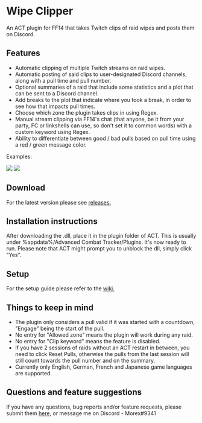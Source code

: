 # Wipe Clipper
An ACT plugin for FF14 that takes Twitch clips of raid wipes and posts them on Discord.

## Features
- Automatic clipping of multiple Twitch streams on raid wipes.
- Automatic posting of said clips to user-designated Discord channels, along with a pull time and pull number.
- Optional summaries of a raid that include some statistics and a plot that can be sent to a Discord channel.
- Add breaks to the plot that indicate where you took a break, in order to see how that impacts pull times.
- Choose which zone the plugin takes clips in using Regex.
- Manual stream clipping via FF14's chat (that anyone, be it from your party, FC or linkshells can use, so don't set it to common words) with a custom keyword using Regex.
- Ability to differentiate between good / bad pulls based on pull time using a red / green message color.

Examples:

![](https://i.imgur.com/sFC7Jnm.png)
![](https://i.imgur.com/0CUHhbo.png)

## Download
For the latest version please see [releases.](https://github.com/Mor3x/Wipe-Clipper/releases)

## Installation instructions
After downloading the .dll, place it in the plugin folder of ACT. This is usually under %appdata%/Advanced Combat Tracker/Plugins.
It's now ready to run. Please note that ACT might prompt you to unblock the dll, simply click "Yes".


## Setup 
For the setup guide please refer to the [wiki.](https://github.com/Mor3x/Wipe-Clipper/wiki)

## Things to keep in mind
- The plugin only considers a pull valid if it was started with a countdown, "Engage" being the start of the pull.
- No entry for "Allowed zone" means the plugin will work during any raid.
- No entry for "Clip keyword" means the feature is disabled.
- If you have 2 sessions of raids without an ACT restart in between, you need to click Reset Pulls, otherwise 
the pulls from the last session will still count towards the pull number and on the summary.
- Currently only English, German, French and Japanese game languages are supported.

## Questions and feature suggestions
If you have any questions, bug reports and/or feature requests, please submit them [here](https://github.com/Mor3x/Wipe-Clipper/issues),
or message me on Discord - Morex#9341
